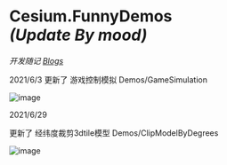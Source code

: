 
# Cesium.FunnyDemos   <br>  *(Update By mood)*

*开发随记* [*Blogs*](https://github.com/SADYX/Blogs)


2021/6/3
更新了 游戏控制模拟 Demos/GameSimulation

![image](https://github.com/YYYY-CASUAL/Cesium.FunnyDemos/blob/master/Assets/GameSimulation.gif)




2021/6/29

更新了 经纬度裁剪3dtile模型 Demos/ClipModelByDegrees

![image](https://github.com/YYYY-CASUAL/Cesium.FunnyDemos/blob/master/Assets/ClipModelByDegrees.png)

